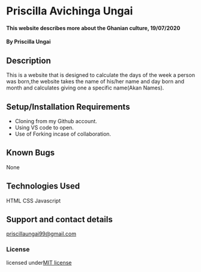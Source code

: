 # Priscilla  Avichinga Ungai
#### This website describes more about the Ghanian culture, 19/07/2020
#### By **Priscilla Ungai**
## Description
 This is a website that is designed to calculate the days of the week a person was born,the website takes the name of his/her name and day born and month and calculates giving one a specific name(Akan Names). 
## Setup/Installation Requirements
* Cloning from my Github account. 
* Using VS code to open.
* Use of Forking incase of collaboration.
## Known Bugs
 None
## Technologies Used
HTML
CSS
Javascript
## Support and contact details
priscillaungai99@gmail.com
### License
licensed under[MIT license](LICENSE)
  